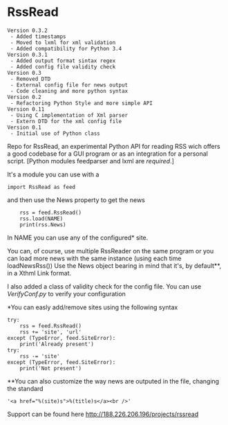 RssRead
=======

    Version 0.3.2
     - Added timestamps 
     - Moved to lxml for xml validation
     - Added compatibility for Python 3.4
    Version 0.3.1
     - Added output format sintax regex
     - Added config file validity check
    Version 0.3
     - Removed DTD
     - External config file for news output
     - Code cleaning and more python syntax
    Version 0.2
     - Refactoring Python Style and more simple API
    Version 0.11
     - Using C implementation of Xml parser
     - Extern DTD for the xml config file
    Version 0.1
     - Initial use of Python class

Repo for RssRead, an experimental Python API for reading RSS wich offers a good codebase for a GUI program
or as an integration for a personal script. 
[Python modules feedparser and lxml are *required*.]

It's a module you can use with a 

    import RssRead as feed
    
    
and then use the News property to get the news

    
        rss = feed.RssRead()
        rss.load(NAME)
        print(rss.News)
  

In NAME you can use any of the configured* site.

You can, of course, use multiple RssReader on the same program or you can load more news with the same instance (using each time loadNewsRss())
Use the News object bearing in mind that it's, by default**, in a Xthml Link format.

I also added a class of validity check for the config file. 
You can use *VerifyConf.py* to verify your configuration
    

*You can easly add/remove sites using the following syntax

    try:
        rss = feed.RssRead()
        rss += 'site', 'url'
    except (TypeError, feed.SiteError):
        print('Already present')
    try:
        rss -= 'site'
    except (TypeError, feed.SiteError):
        print('Not present')
    
**You can also customize the way news are outputed in the file, changing the standard

    '<a href="%(site)s">%(title)s</a><br />'


Support can be found here http://188.226.206.196/projects/rssread
